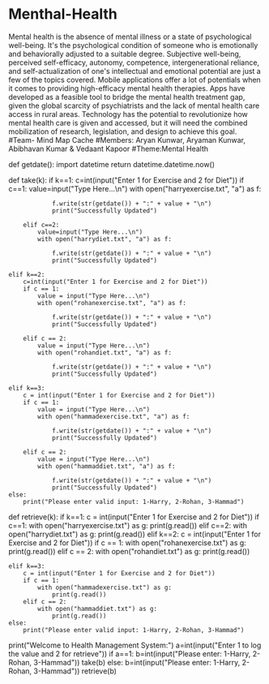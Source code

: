 # Menthal-Health
Mental health is the absence of mental illness or a state of psychological well-being. It's the psychological condition of someone who is emotionally and behaviorally adjusted to a suitable degree.  Subjective well-being, perceived self-efficacy, autonomy, competence, intergenerational reliance, and self-actualization of one's intellectual and emotional potential are just a few of the topics covered.  Mobile applications offer a lot of potentials when it comes to providing high-efficacy mental health therapies. Apps have developed as a feasible tool to bridge the mental health treatment gap, given the global scarcity of psychiatrists and the lack of mental health care access in rural areas. Technology has the potential to revolutionize how mental health care is given and accessed, but it will need the combined mobilization of research, legislation, and design to achieve this goal.
#Team- Mind Map Cache 
#Members: Aryan Kunwar, Aryaman Kunwar, Abibhavan Kumar & Vedaant Kapoor
#Theme:Mental Health


def getdate():
    import datetime
    return datetime.datetime.now()

def take(k):
    if k==1:
        c=int(input("Enter 1 for Exercise and 2 for Diet"))
        if c==1:
            value=input("Type Here...\n")
            with open("harryexercise.txt", "a") as f:
                
                f.write(str(getdate()) + ":" + value + "\n")   
                print("Successfully Updated")

        elif c==2:
            value=input("Type Here...\n")
            with open("harrydiet.txt", "a") as f:
                
                f.write(str(getdate()) + ":" + value + "\n")   
                print("Successfully Updated")

    elif k==2:
        c=int(input("Enter 1 for Exercise and 2 for Diet"))
        if c == 1:
            value = input("Type Here...\n")
            with open("rohanexercise.txt", "a") as f:
                
                f.write(str(getdate()) + ":" + value + "\n") 
                print("Successfully Updated")

        elif c == 2:
            value = input("Type Here...\n")
            with open("rohandiet.txt", "a") as f:
                
                f.write(str(getdate()) + ":" + value + "\n")  
                print("Successfully Updated")

    elif k==3:
        c = int(input("Enter 1 for Exercise and 2 for Diet"))
        if c == 1:
            value = input("Type Here...\n")
            with open("hammadexercise.txt", "a") as f:
                
                f.write(str(getdate()) + ":" + value + "\n") 
                print("Successfully Updated")

        elif c == 2:
            value = input("Type Here...\n")
            with open("hammaddiet.txt", "a") as f:
                
                f.write(str(getdate()) + ":" + value + "\n")  
                print("Successfully Updated")
    else:
        print("Please enter valid input: 1-Harry, 2-Rohan, 3-Hammad")

def retrieve(k):
    if k==1:
        c = int(input("Enter 1 for Exercise and 2 for Diet"))
        if c==1:
            with open("harryexercise.txt") as g:
                print(g.read())
        elif c==2:
            with open("harrydiet.txt") as g:
                print(g.read())
    elif k==2:
        c = int(input("Enter 1 for Exercise and 2 for Diet"))
        if c == 1:
            with open("rohanexercise.txt") as g:
                print(g.read())
        elif c == 2:
            with open("rohandiet.txt") as g:
                print(g.read())

    elif k==3:
        c = int(input("Enter 1 for Exercise and 2 for Diet"))
        if c == 1:
            with open("hammadexercise.txt") as g:
                print(g.read())
        elif c == 2:
            with open("hammaddiet.txt") as g:
                print(g.read())
    else:
        print("Please enter valid input: 1-Harry, 2-Rohan, 3-Hammad")

print("Welcome to Health Management System:")
a=int(input("Enter 1 to log the value and 2 for retrieve"))
if a==1:
    b=int(input("Please enter: 1-Harry, 2-Rohan, 3-Hammad"))
    take(b)
else:
    b=int(input("Please enter: 1-Harry, 2-Rohan, 3-Hammad"))
    retrieve(b)
